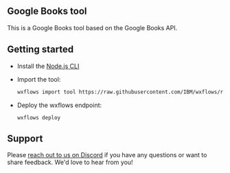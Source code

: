 ## Google Books tool

This is a Google Books tool based on the Google Books API.

## Getting started

- Install the [Node.js CLI](https://wxflows.ibm.stepzen.com/docs/installation?cli=node)

- Import the tool:

    ```bash
    wxflows import tool https://raw.githubusercontent.com/IBM/wxflows/refs/heads/main/tools/google_books.zip
    ```

- Deploy the wxflows endpoint:

    ```
    wxflows deploy
    ```

## Support

Please [reach out to us on Discord](https://ibm.biz/wxflows-discord) if you have any questions or want to share feedback. We'd love to hear from you!
